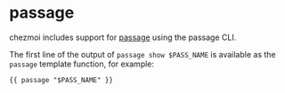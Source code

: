 # passage

chezmoi includes support for [passage](https://github.com/FiloSottile/passage) using the
passage CLI.

The first line of the output of `passage show $PASS_NAME` is available as the
`passage` template function, for example:

```
{{ passage "$PASS_NAME" }}
```
